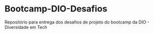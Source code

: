 # Bootcamp-DIO-Desafios
Repositório para entrega dos desafios de projeto do bootcamp da DIO - Diversidade em Tech
